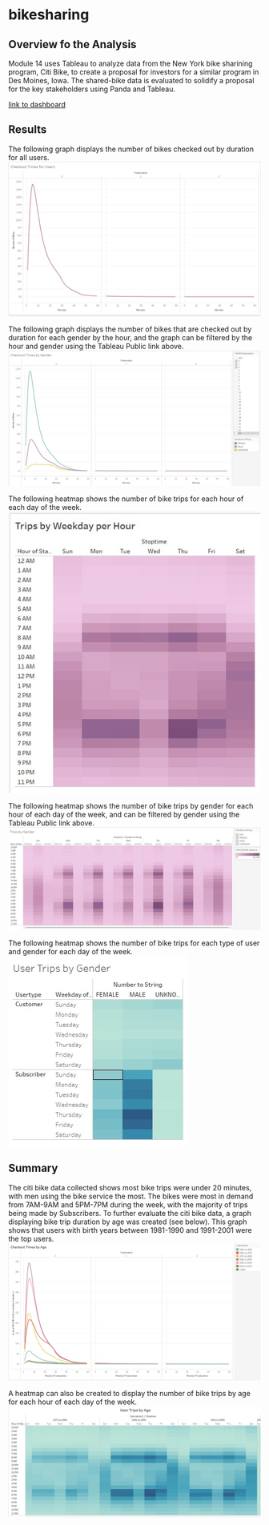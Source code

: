# bikesharing 

## Overview fo the Analysis
Module 14 uses Tableau to analyze data from the New York bike sharining program, Citi Bike, to create a proposal for investors for a similar program in Des Moines, Iowa. The shared-bike data is evaluated to solidify a proposal for the key stakeholders using Panda and Tableau. 

[link to dashboard](https://public.tableau.com/views/Module14-Deliverable3/Deliverable3Story?:language=en-US&publish=yes&:display_count=n&:origin=viz_share_link)

## Results
The following graph displays the number of bikes checked out by duration for all users. 
![This is an image](https://github.com/lucymccanna/bikesharing/blob/main/checkoutTimesForUsers.jpg)

The following graph displays the number of bikes that are checked out by duration for each gender by the hour, and the graph can be filtered by the hour and gender using the Tableau Public link above. 
![This is an image](https://github.com/lucymccanna/bikesharing/blob/main/checkoutTimesByGender.jpg)

The following heatmap shows the number of bike trips for each hour of each day of the week.
![This is an image](https://github.com/lucymccanna/bikesharing/blob/main/tripsByWeekdayPerHours.jpg)

The following heatmap shows the number of bike trips by gender for each hour of each day of the week, and can be filtered by gender using the Tableau Public link above.
![This is an image](https://github.com/lucymccanna/bikesharing/blob/main/tripsByGender.jpg)

The following heatmap shows the number of bike trips for each type of user and gender for each day of the week.
![This is an image](https://github.com/lucymccanna/bikesharing/blob/main/userTripsByGender.jpg)


## Summary
The citi bike data collected shows most bike trips were under 20 minutes, with men using the bike service the most. The bikes were most in demand from 7AM-9AM and 5PM-7PM during the week, with the majority of trips being made by Subscribers. 
To further evaluate the citi bike data, a graph displaying bike trip duration by age was created (see below). This graph shows that users with birth years between 1981-1990 and 1991-2001 were the top users. 
![This is an image](https://github.com/lucymccanna/bikesharing/blob/main/checkoutTimesbyAge.jpg)

A heatmap can also be created to display the number of bike trips by age for each hour of each day of the week.
![This is an image](https://github.com/lucymccanna/bikesharing/blob/main/userTripsByAgeHeatMap.jpg)


